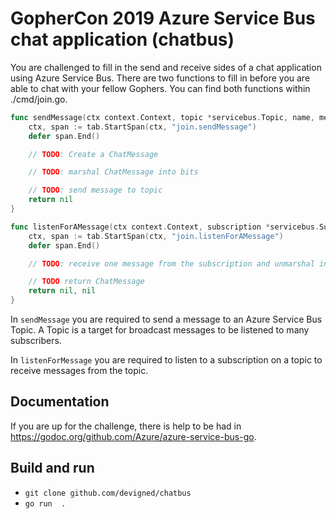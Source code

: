 # GopherCon 2019 Azure Service Bus chat application (chatbus)

You are challenged to fill in the send and receive sides of a chat application using Azure Service Bus.
There are two functions to fill in before you are able to chat with your fellow Gophers. You can find both
functions within ./cmd/join.go.

```go
func sendMessage(ctx context.Context, topic *servicebus.Topic, name, message string) error {
	ctx, span := tab.StartSpan(ctx, "join.sendMessage")
	defer span.End()

	// TODO: Create a ChatMessage

	// TODO: marshal ChatMessage into bits

	// TODO: send message to topic
	return nil
}

func listenForAMessage(ctx context.Context, subscription *servicebus.Subscription) (*ChatMessage, error) {
	ctx, span := tab.StartSpan(ctx, "join.listenForAMessage")
	defer span.End()

	// TODO: receive one message from the subscription and unmarshal into ChatMessage

	// TODO return ChatMessage
	return nil, nil
}
```

In `sendMessage` you are required to send a message to an Azure Service Bus Topic. A Topic is a target for
broadcast messages to be listened to many subscribers.

In `listenForMessage` you are required to listen to a subscription on a topic to receive messages from the topic.

## Documentation
If you are up for the challenge, there is help to be had in https://godoc.org/github.com/Azure/azure-service-bus-go.

## Build and run
- `git clone github.com/devigned/chatbus`
- `go run  .`


